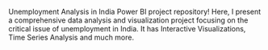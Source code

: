  Unemployment Analysis in India Power BI project repository! Here, I present a comprehensive data analysis and visualization project focusing on the critical issue of unemployment in India.
 It has Interactive Visualizations, Time Series Analysis and much more.
